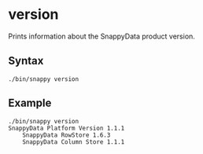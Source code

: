 # version

Prints information about the SnappyData product version.

## Syntax

```pre
./bin/snappy version
```

## Example

```pre
./bin/snappy version
SnappyData Platform Version 1.1.1
    SnappyData RowStore 1.6.3
    SnappyData Column Store 1.1.1
```


